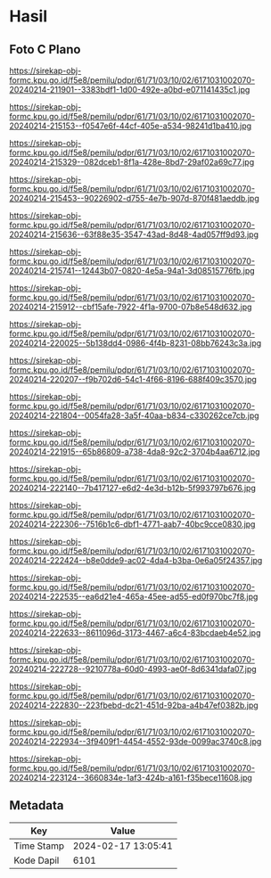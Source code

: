 # Hasil

## Foto C Plano

https://sirekap-obj-formc.kpu.go.id/f5e8/pemilu/pdpr/61/71/03/10/02/6171031002070-20240214-211901--3383bdf1-1d00-492e-a0bd-e071141435c1.jpg

https://sirekap-obj-formc.kpu.go.id/f5e8/pemilu/pdpr/61/71/03/10/02/6171031002070-20240214-215153--f0547e6f-44cf-405e-a534-98241d1ba410.jpg

https://sirekap-obj-formc.kpu.go.id/f5e8/pemilu/pdpr/61/71/03/10/02/6171031002070-20240214-215329--082dceb1-8f1a-428e-8bd7-29af02a69c77.jpg

https://sirekap-obj-formc.kpu.go.id/f5e8/pemilu/pdpr/61/71/03/10/02/6171031002070-20240214-215453--90226902-d755-4e7b-907d-870f481aeddb.jpg

https://sirekap-obj-formc.kpu.go.id/f5e8/pemilu/pdpr/61/71/03/10/02/6171031002070-20240214-215636--63f88e35-3547-43ad-8d48-4ad057ff9d93.jpg

https://sirekap-obj-formc.kpu.go.id/f5e8/pemilu/pdpr/61/71/03/10/02/6171031002070-20240214-215741--12443b07-0820-4e5a-94a1-3d08515776fb.jpg

https://sirekap-obj-formc.kpu.go.id/f5e8/pemilu/pdpr/61/71/03/10/02/6171031002070-20240214-215912--cbf15afe-7922-4f1a-9700-07b8e548d632.jpg

https://sirekap-obj-formc.kpu.go.id/f5e8/pemilu/pdpr/61/71/03/10/02/6171031002070-20240214-220025--5b138dd4-0986-4f4b-8231-08bb76243c3a.jpg

https://sirekap-obj-formc.kpu.go.id/f5e8/pemilu/pdpr/61/71/03/10/02/6171031002070-20240214-220207--f9b702d6-54c1-4f66-8196-688f409c3570.jpg

https://sirekap-obj-formc.kpu.go.id/f5e8/pemilu/pdpr/61/71/03/10/02/6171031002070-20240214-221804--0054fa28-3a5f-40aa-b834-c330262ce7cb.jpg

https://sirekap-obj-formc.kpu.go.id/f5e8/pemilu/pdpr/61/71/03/10/02/6171031002070-20240214-221915--65b86809-a738-4da8-92c2-3704b4aa6712.jpg

https://sirekap-obj-formc.kpu.go.id/f5e8/pemilu/pdpr/61/71/03/10/02/6171031002070-20240214-222140--7b417127-e6d2-4e3d-b12b-5f993797b676.jpg

https://sirekap-obj-formc.kpu.go.id/f5e8/pemilu/pdpr/61/71/03/10/02/6171031002070-20240214-222306--7516b1c6-dbf1-4771-aab7-40bc9cce0830.jpg

https://sirekap-obj-formc.kpu.go.id/f5e8/pemilu/pdpr/61/71/03/10/02/6171031002070-20240214-222424--b8e0dde9-ac02-4da4-b3ba-0e6a05f24357.jpg

https://sirekap-obj-formc.kpu.go.id/f5e8/pemilu/pdpr/61/71/03/10/02/6171031002070-20240214-222535--ea6d21e4-465a-45ee-ad55-ed0f970bc7f8.jpg

https://sirekap-obj-formc.kpu.go.id/f5e8/pemilu/pdpr/61/71/03/10/02/6171031002070-20240214-222633--8611096d-3173-4467-a6c4-83bcdaeb4e52.jpg

https://sirekap-obj-formc.kpu.go.id/f5e8/pemilu/pdpr/61/71/03/10/02/6171031002070-20240214-222728--9210778a-60d0-4993-ae0f-8d6341dafa07.jpg

https://sirekap-obj-formc.kpu.go.id/f5e8/pemilu/pdpr/61/71/03/10/02/6171031002070-20240214-222830--223fbebd-dc21-451d-92ba-a4b47ef0382b.jpg

https://sirekap-obj-formc.kpu.go.id/f5e8/pemilu/pdpr/61/71/03/10/02/6171031002070-20240214-222934--3f9409f1-4454-4552-93de-0099ac3740c8.jpg

https://sirekap-obj-formc.kpu.go.id/f5e8/pemilu/pdpr/61/71/03/10/02/6171031002070-20240214-223124--3660834e-1af3-424b-a161-f35bece11608.jpg


## Metadata

| Key        | Value               |
| ---------- | ------------------- |
| Time Stamp | 2024-02-17 13:05:41 |
| Kode Dapil | 6101                |



